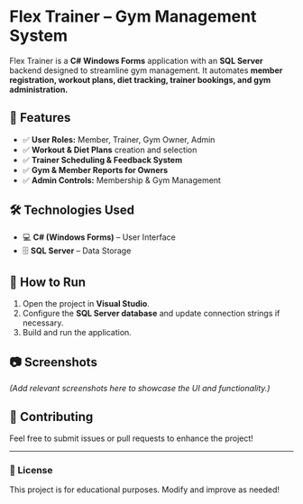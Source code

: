 # Flex Trainer – Gym Management System  

Flex Trainer is a **C# Windows Forms** application with an **SQL Server** backend designed to streamline gym management. It automates **member registration, workout plans, diet tracking, trainer bookings, and gym administration.**  

## 📌 Features  
- ✅ **User Roles:** Member, Trainer, Gym Owner, Admin  
- ✅ **Workout & Diet Plans** creation and selection  
- ✅ **Trainer Scheduling & Feedback System**  
- ✅ **Gym & Member Reports for Owners**  
- ✅ **Admin Controls:** Membership & Gym Management  

## 🛠 Technologies Used  
- 💻 **C# (Windows Forms)** – User Interface  
- 🗄 **SQL Server** – Data Storage  

## 🚀 How to Run  
1. Open the project in **Visual Studio**.  
2. Configure the **SQL Server database** and update connection strings if necessary.  
3. Build and run the application.  

## 📷 Screenshots  
*(Add relevant screenshots here to showcase the UI and functionality.)*  

## 🤝 Contributing  
Feel free to submit issues or pull requests to enhance the project!  

---

### 🔗 License  
This project is for educational purposes. Modify and improve as needed!  

